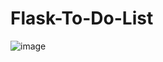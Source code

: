 # Flask-To-Do-List
![image](https://github.com/user-attachments/assets/60222d64-79e7-47b0-86de-942b70064e8c)
